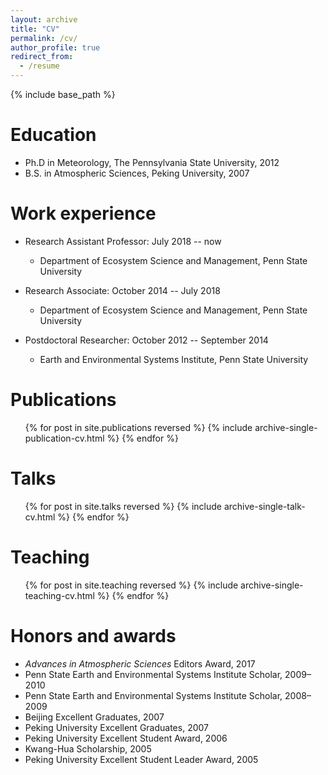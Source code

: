```yaml
---
layout: archive
title: "CV"
permalink: /cv/
author_profile: true
redirect_from:
  - /resume
---
```


{% include base_path %}

Education
======
* Ph.D in Meteorology, The Pennsylvania State University, 2012
* B.S. in Atmospheric Sciences, Peking University, 2007


Work experience
======
* Research Assistant Professor: July 2018 -- now
  * Department of Ecosystem Science and Management, Penn State University

* Research Associate: October 2014 -- July 2018
  * Department of Ecosystem Science and Management, Penn State University

* Postdoctoral Researcher: October 2012 -- September 2014
  * Earth and Environmental Systems Institute, Penn State University

Publications
======
  <ul>{% for post in site.publications reversed %}
    {% include archive-single-publication-cv.html %}
  {% endfor %}</ul>

Talks
======
  <ul>{% for post in site.talks reversed %}
    {% include archive-single-talk-cv.html %}
  {% endfor %}</ul>

Teaching
======
  <ul>{% for post in site.teaching reversed %}
    {% include archive-single-teaching-cv.html %}
  {% endfor %}</ul>

Honors and awards
======
* *Advances in Atmospheric Sciences* Editors Award, 2017
* Penn State Earth and Environmental Systems Institute Scholar, 2009–2010
* Penn State Earth and Environmental Systems Institute Scholar, 2008–2009
* Beijing Excellent Graduates, 2007
* Peking University Excellent Graduates, 2007
* Peking University Excellent Student Award, 2006
* Kwang-Hua Scholarship, 2005
* Peking University Excellent Student Leader Award, 2005

